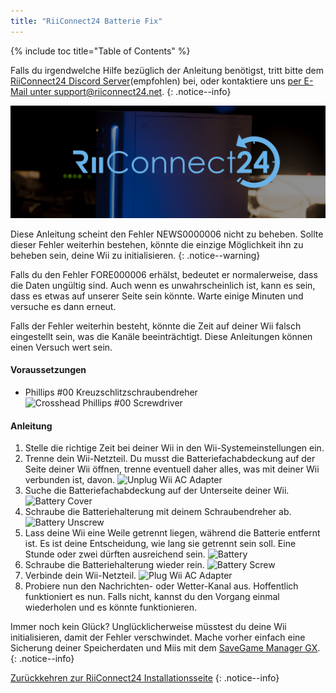 ```yaml
---
title: "RiiConnect24 Batterie Fix"
---
```


{% include toc title="Table of Contents" %}

Falls du irgendwelche Hilfe bezüglich der Anleitung benötigst, tritt bitte dem [RiiConnect24 Discord Server](https://discord.gg/b4Y7jfD)(empfohlen) bei, oder kontaktiere uns [per E-Mail unter support@riiconnect24.net](mailto:support@riiconnect24.net).
{: .notice--info}

![RiiConnect24 Logo](/images/WiiRC24Logo.jpg)

Diese Anleitung scheint den Fehler NEWS0000006 nicht zu beheben. Sollte dieser Fehler weiterhin bestehen, könnte die einzige Möglichkeit ihn zu beheben sein, deine Wii zu initialisieren.
{: .notice--warning}

Falls du den Fehler FORE000006 erhälst, bedeutet er normalerweise, dass die Daten ungültig sind. Auch wenn es unwahrscheinlich ist, kann es sein, dass es etwas auf unserer Seite sein könnte. Warte einige Minuten und versuche es dann erneut.

Falls der Fehler weiterhin besteht, könnte die Zeit auf deiner Wii falsch eingestellt sein, was die Kanäle beeinträchtigt. Diese Anleitungen können einen Versuch wert sein.

#### Voraussetzungen

* Phillips #00 Kreuzschlitzschraubendreher ![Crosshead Phillips #00 Screwdriver](/images/RiiConnect24/clock/screwdriver.jpg)

#### Anleitung

1. Stelle die richtige Zeit bei deiner Wii in den Wii-Systemeinstellungen ein.
2. Trenne dein Wii-Netzteil. Du musst die Batteriefachabdeckung auf der Seite deiner Wii öffnen, trenne eventuell daher alles, was mit deiner Wii verbunden ist, davon. ![Unplug Wii AC Adapter](/images/RiiConnect24/clock/unplug.jpg)
3. Suche die Batteriefachabdeckung auf der Unterseite deiner Wii. ![Battery Cover](/images/RiiConnect24/clock/batterycover.jpg)
4. Schraube die Batteriehalterung mit deinem Schraubendreher ab. ![Battery Unscrew](http://i.imgur.com/VRRAiSk.gif)
5. Lass deine Wii eine Weile getrennt liegen, während die Batterie entfernt ist. Es ist deine Entscheidung, wie lang sie getrennt sein soll. Eine Stunde oder zwei dürften ausreichend sein. ![Battery](/images/RiiConnect24/clock/battery.jpg)
6. Schraube die Batteriehalterung wieder rein. ![Battery Screw](http://i.imgur.com/8MEy5Jo.gif)
7. Verbinde dein Wii-Netzteil. ![Plug Wii AC Adapter](/images/RiiConnect24/clock/plug.jpg)
8. Probiere nun den Nachrichten- oder Wetter-Kanal aus. Hoffentlich funktioniert es nun. Falls nicht, kannst du den Vorgang einmal wiederholen und es könnte funktionieren.

Immer noch kein Glück? Unglücklicherweise müsstest du deine Wii initialisieren, damit der Fehler verschwindet. Mache vorher einfach eine Sicherung deiner Speicherdaten und Miis mit dem [SaveGame Manager GX](https://sourceforge.net/projects/savegame-manager-gx/files/HBC_SetUp_R127.zip/download).
{: .notice--info}

[Zurückkehren zur RiiConnect24 Installationsseite](riiconnect24)
{: .notice--info}

